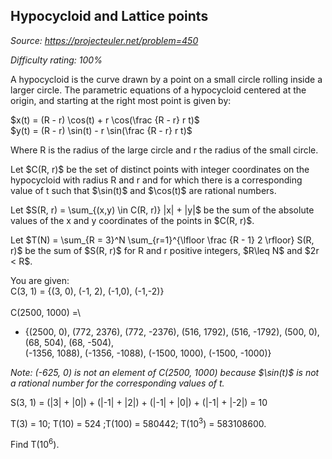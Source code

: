 Hypocycloid and Lattice points
------------------------------

*Source: https://projecteuler.net/problem=450*


*Difficulty rating: 100%*

A hypocycloid is the curve drawn by a point on a small circle rolling
inside a larger circle. The parametric equations of a hypocycloid
centered at the origin, and starting at the right most point is given
by:

\$x(t) = (R - r) \\cos(t) + r \\cos(\\frac {R - r} r t)\$\
 \$y(t) = (R - r) \\sin(t) - r \\sin(\\frac {R - r} r t)\$

Where R is the radius of the large circle and r the radius of the small
circle.

Let \$C(R, r)\$ be the set of distinct points with integer coordinates
on the hypocycloid with radius R and r and for which there is a
corresponding value of t such that \$\\sin(t)\$ and \$\\cos(t)\$ are
rational numbers.

Let \$S(R, r) = \\sum\_{(x,y) \\in C(R, r)} |x| + |y|\$ be the sum of
the absolute values of the x and y coordinates of the points in \$C(R,
r)\$.

Let \$T(N) = \\sum\_{R = 3}\^N \\sum\_{r=1}\^{\\lfloor \\frac {R - 1} 2
\\rfloor} S(R, r)\$ be the sum of \$S(R, r)\$ for R and r positive
integers, \$R\\leq N\$ and \$2r \< R\$.

You are given:\
C(3, 1) = {(3, 0), (-1, 2), (-1,0), (-1,-2)}\
\
C(2500, 1000) =\

-   {(2500, 0), (772, 2376), (772, -2376), (516, 1792), (516, -1792),
    (500, 0), (68, 504), (68, -504),\
    (-1356, 1088), (-1356, -1088), (-1500, 1000), (-1500, -1000)}

*Note: (-625, 0) is not an element of C(2500, 1000) because \$\\sin(t)\$
is not a rational number for the corresponding values of t.*

S(3, 1) = (|3| + |0|) + (|-1| + |2|) + (|-1| + |0|) + (|-1| + |-2|) = 10

T(3) = 10; T(10) = 524 ;T(100) = 580442; T(10<sup>3</sup>) = 583108600.

Find T(10<sup>6</sup>).
